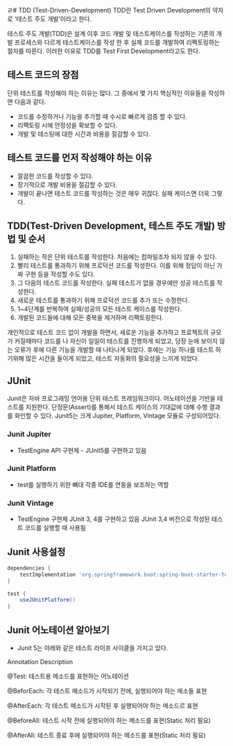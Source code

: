 ㄹ# TDD (Test-Driven-Development)
TDD란 Test Driven Development의 약자로 ‘테스트 주도 개발’이라고 한다.

테스트 주도 개발(TDD)은 설계 이후 코드 개발 및 테스트케이스를 작성하는 기존의 개발 프로세스와 다르게 테스트케이스를 작성 한 후 실제 코드를 개발하여 리펙토링하는 절차를 따른다. 이러한 이유로 TDD를 Test First Development라고도 한다.

## 테스트 코드의 장점
단위 테스트를 작성해야 하는 이유는 많다. 그 중에서 몇 가지 핵심적인 이유들을 작성하면 다음과 같다.

- 코드를 수정하거나 기능을 추가할 때 수시로 빠르게 검증 할 수 있다.
- 리팩토링 시에 안정성을 확보할 수 있다.
- 개발 및 테스팅에 대한 시간과 비용을 절감할 수 있다.

## 테스트 코드를 먼저 작성해야 하는 이유

- 깔끔한 코드를 작성할 수 있다.
- 장기적으로 개발 비용을 절감할 수 있다.
- 개발이 끝나면 테스트 코드를 작성하는 것은 매우 귀찮다. 실패 케이스면 더욱 그렇다.

## TDD(Test-Driven Development, 테스트 주도 개발) 방법 및 순서

1. 실패하는 작은 단위 테스트를 작성한다. 처음에는 컴파일조차 되지 않을 수 있다.
2. 빨리 테스트를 통과하기 위해 프로덕션 코드를 작성한다. 이를 위해 정답이 아닌 가짜 구현 등을 작성할 수도 있다.
3. 그 다음의 테스트 코드를 작성한다. 실패 테스트가 없을 경우에만 성공 테스트를 작성한다.
4. 새로운 테스트를 통과하기 위해 프로덕션 코드를 추가 또는 수정한다.
5. 1~4단계를 반복하여 실패/성공의 모든 테스트 케이스를 작성한다.
6. 개발된 코드들에 대해 모든 중복을 제거하며 리팩토링한다.


개인적으로 테스트 코드 없이 개발을 하면서, 새로운 기능을 추가하고 프로젝트의 규모가 커질때마다 코드를 나 자신이 일일이 테스트를 진행하게 되었고, 당장 눈에 보이지 않는 오류가 후에 다른 기능을 개발할 때 나타나게 되었다.
후에는 기능 하나를 테스트 하기위해 많은 시간을 들이게 되었고, 테스트 자동화의 필요성을 느끼게 되었다.

## JUnit
Junit은 자바 프로그래밍 언어용 단위 테스트 프레임워크이다.
어노테이션을 기반을 테스트를 지원한다.
단정문(Assert)를 통해서 테스트 케이스의 기대값에 대해 수행 결과를 화인할 수 있다.
Junit5는 크게 Jupiter, Platform, Vintage 모듈로 구성되어있다.

### Junit Jupiter

- TestEngine API 구현체 - JUnit5를 구현하고 있음

### Junit Platform

- test를 실행하기 위한 뼈대
각종 IDE를 연동을 보조하는 역할

### Junit Vintage

- TestEngine 구현체 JUnit 3, 4를 구현하고 있음
JUnit 3,4 버전으로 작성된 테스트 코드를 실행할 때 사용됨

## Junit 사용설정
``` gradle
dependencies {
    testImplementation 'org.springframework.boot:spring-boot-starter-test'
}

test {
    useJUnitPlatform()
}

```

## Junit 어노테이션 알아보기

- Junit 5는 아래와 같은 테스트 라이프 사이클을 가지고 있다.


Annotation
Description


@Test:
테스트용 메소드를 표현하는 어노테이션


@BeforEach:
각 테스트 메소드가 시작되기 전에, 실행되어야 하는 메소들 표현


@AfterEach:
각 테스트 메소드가 시작된 후 실행되어야 하는 메소드르 표현


@BeforeAll:
테스트 시작 전에 실행되어야 하는 메소드를 표현(Static 처리 필요)


@AfterAll:
테스트 종료 후에 실행되어야 하는 메소드를 표현(Static 처리 필요)